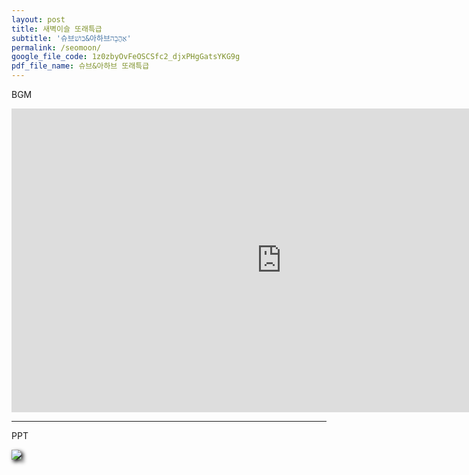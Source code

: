 ```yaml
---
layout: post
title: 새벽이슬 또래특급
subtitle: '슈브בושׁ&아하브אַהֲבָה'
permalink: /seomoon/
google_file_code: 1z0zbyOvFeOSCSfc2_djxPHgGatsYKG9g
pdf_file_name: 슈브&아하브 또래특급
---
```

<i class="fas fa-music"></i> BGM

<iframe width="864" height="486" src="https://www.youtube.com/embed/fAkYKiXyu9s?autoplay=1&rel=0&modestbranding=1" title="YouTube video player" frameborder="0" allow="accelerometer; autoplay; clipboard-write; encrypted-media; gyroscope; picture-in-picture" allowfullscreen></iframe>

<hr color="black">

<i class="fas fa-file-powerpoint"></i> PPT

<img onclick="download()" src="https://drive.google.com/uc?id=119KzTGYCp_1msTjf0BES7f9ybBlfg6nq" style="filter: drop-shadow(3px 3px 3px #000)">

<script>
  function download(){
    $('head').append('<meta http-equiv="refresh" content="0; url=https://drive.google.com/uc?export=download&id=17NQYuLJLWmf_hYX3B9hfdv400ld2bsAz">');
  }
</script>
